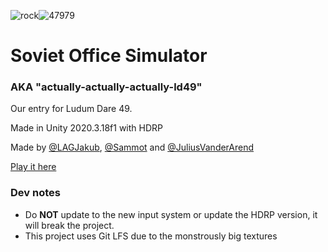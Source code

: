 ![rock](https://user-images.githubusercontent.com/45080494/162640594-46e621c7-0a7a-454c-9aa2-1979689f1a26.png)![47979](https://user-images.githubusercontent.com/45080494/163362040-11f3ff2f-58f1-49b5-8672-a2638651c2f8.jpg)


# Soviet Office Simulator

### AKA "actually-actually-actually-ld49"
 
Our entry for Ludum Dare 49.

Made in Unity 2020.3.18f1 with HDRP

Made by [@LAGJakub](https://github.com/LAGJakub), [@Sammot](https://github.com/Sammot) and [@JuliusVanderArend](https://github.com/JuliusVanderArend)

[Play it here](https://ldjam.com/events/ludum-dare/49/soviet-office-simulator)

### Dev notes
 - Do **NOT** update to the new input system or update the HDRP version, it will break the project.
 - This project uses Git LFS due to the monstrously big textures
